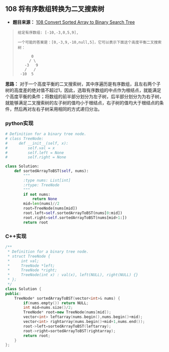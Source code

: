 ## 108 将有序数组转换为二叉搜索树

* **题目来源：** [108 Convert Sorted Array to Binary Search Tree](https://leetcode-cn.com/problems/convert-sorted-array-to-binary-search-tree/)

> ```
> 给定有序数组: [-10,-3,0,5,9],
> 
> 一个可能的答案是：[0,-3,9,-10,null,5]，它可以表示下面这个高度平衡二叉搜索树：
> 
>       0
>      / \
>    -3   9
>    /   /
>  -10  5
> ```

**思路：** 对于一个高度平衡的二叉搜索树，其中序遍历是有序数组，且左右两个子树的高度差的绝对值不超过1，因此，选取有序数组的中点作为根结点，就能满足个高度平衡的条件；将数组的前半部分划分为左子树，后半部分划分为为右子树，就能够满足二叉搜索树的左子树的值均小于根结点，右子树的值均大于根结点的条件，然后再对左右子树采用相同的方式递归分治。

### python实现

```python
# Definition for a binary tree node.
# class TreeNode:
#     def __init__(self, x):
#         self.val = x
#         self.left = None
#         self.right = None

class Solution:
    def sortedArrayToBST(self, nums):
        """
        :type nums: List[int]
        :rtype: TreeNode
        """
        if not nums:
            return None
        mid=len(nums)//2
        root=TreeNode(nums[mid])
        root.left=self.sortedArrayToBST(nums[0:mid])
        root.right=self.sortedArrayToBST(nums[mid+1:])
        return root
```

### C++实现

```C++
/**
 * Definition for a binary tree node.
 * struct TreeNode {
 *     int val;
 *     TreeNode *left;
 *     TreeNode *right;
 *     TreeNode(int x) : val(x), left(NULL), right(NULL) {}
 * };
 */
class Solution {
public:
    TreeNode* sortedArrayToBST(vector<int>& nums) {
        if(nums.empty()) return NULL;
        int mid=nums.size()/2;
        TreeNode* root=new TreeNode(nums[mid]);
        vector<int> leftarray(nums.begin(),nums.begin()+mid);
        vector<int> rightarray(nums.begin()+mid+1,nums.end());
        root->left=sortedArrayToBST(leftarray);
        root->right=sortedArrayToBST(rightarray);
        return root;
    }
};
```


